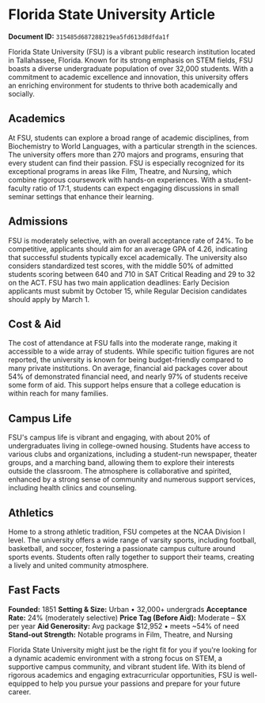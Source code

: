 # Florida State University Article

**Document ID:** `315485d687288219ea5fd613d8dfda1f`

Florida State University (FSU) is a vibrant public research institution located in Tallahassee, Florida. Known for its strong emphasis on STEM fields, FSU boasts a diverse undergraduate population of over 32,000 students. With a commitment to academic excellence and innovation, this university offers an enriching environment for students to thrive both academically and socially.

## Academics
At FSU, students can explore a broad range of academic disciplines, from Biochemistry to World Languages, with a particular strength in the sciences. The university offers more than 270 majors and programs, ensuring that every student can find their passion. FSU is especially recognized for its exceptional programs in areas like Film, Theatre, and Nursing, which combine rigorous coursework with hands-on experiences. With a student-faculty ratio of 17:1, students can expect engaging discussions in small seminar settings that enhance their learning.

## Admissions
FSU is moderately selective, with an overall acceptance rate of 24%. To be competitive, applicants should aim for an average GPA of 4.26, indicating that successful students typically excel academically. The university also considers standardized test scores, with the middle 50% of admitted students scoring between 640 and 710 in SAT Critical Reading and 29 to 32 on the ACT. FSU has two main application deadlines: Early Decision applicants must submit by October 15, while Regular Decision candidates should apply by March 1.

## Cost & Aid
The cost of attendance at FSU falls into the moderate range, making it accessible to a wide array of students. While specific tuition figures are not reported, the university is known for being budget-friendly compared to many private institutions. On average, financial aid packages cover about 54% of demonstrated financial need, and nearly 97% of students receive some form of aid. This support helps ensure that a college education is within reach for many families.

## Campus Life
FSU's campus life is vibrant and engaging, with about 20% of undergraduates living in college-owned housing. Students have access to various clubs and organizations, including a student-run newspaper, theater groups, and a marching band, allowing them to explore their interests outside the classroom. The atmosphere is collaborative and spirited, enhanced by a strong sense of community and numerous support services, including health clinics and counseling.

## Athletics
Home to a strong athletic tradition, FSU competes at the NCAA Division I level. The university offers a wide range of varsity sports, including football, basketball, and soccer, fostering a passionate campus culture around sports events. Students often rally together to support their teams, creating a lively and united community atmosphere.

## Fast Facts
**Founded:** 1851
**Setting & Size:** Urban • 32,000+ undergrads
**Acceptance Rate:** 24% (moderately selective)
**Price Tag (Before Aid):** Moderate – $X per year
**Aid Generosity:** Avg package $12,952 • meets ~54% of need
**Stand-out Strength:** Notable programs in Film, Theatre, and Nursing

Florida State University might just be the right fit for you if you're looking for a dynamic academic environment with a strong focus on STEM, a supportive campus community, and vibrant student life. With its blend of rigorous academics and engaging extracurricular opportunities, FSU is well-equipped to help you pursue your passions and prepare for your future career.
